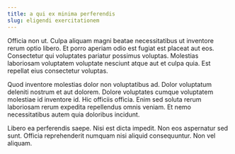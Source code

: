 ```yaml
---
title: a qui ex minima perferendis
slug: eligendi exercitationem
---
```


Officia non ut. Culpa aliquam magni beatae necessitatibus ut inventore rerum optio libero. Et porro aperiam odio est fugiat est placeat aut eos. Consectetur qui voluptates pariatur possimus voluptas. Molestias laboriosam voluptatem voluptate nesciunt atque aut et culpa quia. Est repellat eius consectetur voluptas.

Quod inventore molestias dolor non voluptatibus ad. Dolor voluptatum deleniti nostrum et aut dolorem. Dolore voluptates cumque voluptatem molestiae id inventore id. Hic officiis officia. Enim sed soluta rerum laboriosam rerum expedita repellendus omnis veniam. Et nemo necessitatibus autem quia doloribus incidunt.

Libero ea perferendis saepe. Nisi est dicta impedit. Non eos aspernatur sed sunt. Officia reprehenderit numquam nisi aliquid consequuntur. Non vel aliquam.
